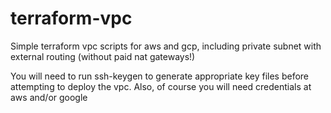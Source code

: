 # terraform-vpc
Simple terraform vpc scripts for aws and gcp, including private subnet with external routing (without paid nat gateways!)

You will need to run ssh-keygen to generate appropriate key files before attempting to deploy the vpc.  Also, of course you will need credentials at aws and/or google

